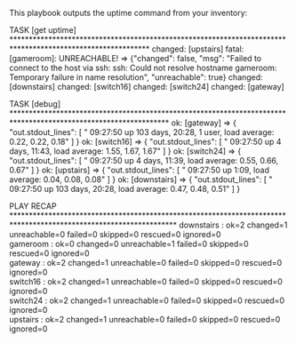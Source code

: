 This playbook outputs the uptime command from your inventory:

TASK [get uptime] ***********************************************************************************************************
changed: [upstairs]
fatal: [gameroom]: UNREACHABLE! => {"changed": false, "msg": "Failed to connect to the host via ssh: ssh: Could not resolve hostname gameroom: Temporary failure in name resolution", "unreachable": true}
changed: [downstairs]
changed: [switch16]
changed: [switch24]
changed: [gateway]

TASK [debug] ****************************************************************************************************************
ok: [gateway] => {
    "out.stdout_lines": [
        " 09:27:50 up 103 days, 20:28,  1 user,  load average: 0.22, 0.22, 0.18"
    ]
}
ok: [switch16] => {
    "out.stdout_lines": [
        " 09:27:50 up 4 days, 11:43,  load average: 1.55, 1.67, 1.67"
    ]
}
ok: [switch24] => {
    "out.stdout_lines": [
        " 09:27:50 up 4 days, 11:39,  load average: 0.55, 0.66, 0.67"
    ]
}
ok: [upstairs] => {
    "out.stdout_lines": [
        " 09:27:50 up  1:09,  load average: 0.04, 0.08, 0.08"
    ]
}
ok: [downstairs] => {
    "out.stdout_lines": [
        " 09:27:50 up 103 days, 20:28,  load average: 0.47, 0.48, 0.51"
    ]
}

PLAY RECAP ******************************************************************************************************************
downstairs                 : ok=2    changed=1    unreachable=0    failed=0    skipped=0    rescued=0    ignored=0   
gameroom                   : ok=0    changed=0    unreachable=1    failed=0    skipped=0    rescued=0    ignored=0   
gateway                    : ok=2    changed=1    unreachable=0    failed=0    skipped=0    rescued=0    ignored=0   
switch16                   : ok=2    changed=1    unreachable=0    failed=0    skipped=0    rescued=0    ignored=0   
switch24                   : ok=2    changed=1    unreachable=0    failed=0    skipped=0    rescued=0    ignored=0   
upstairs                   : ok=2    changed=1    unreachable=0    failed=0    skipped=0    rescued=0    ignored=0  
